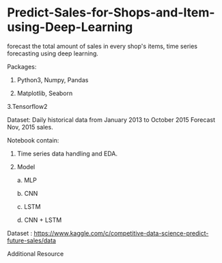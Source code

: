 # Predict-Sales-for-Shops-and-Item-using-Deep-Learning
 forecast the total amount of sales in every shop's items, time series forecasting using deep learning. 
 
 Packages:
 1. Python3, Numpy, Pandas
 
 2. Matplotlib, Seaborn
 
 3.Tensorflow2
 
 Dataset: Daily historical data from January 2013 to October 2015
 Forecast Nov, 2015 sales.
 
 Notebook contain:
 1. Time series data handling and EDA.
 2. Model
    
    a. MLP
    
    b. CNN
    
    c. LSTM
    
    d. CNN + LSTM
    
Dataset : https://www.kaggle.com/c/competitive-data-science-predict-future-sales/data

Additional Resource


